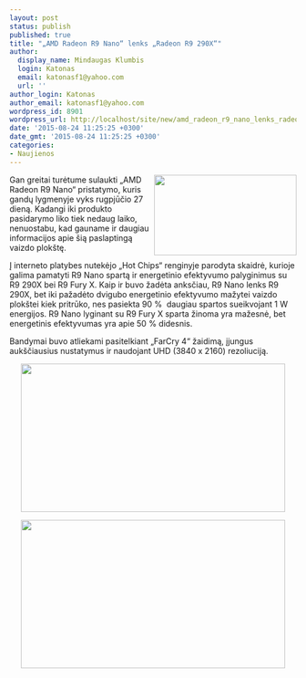 ```yaml
---
layout: post
status: publish
published: true
title: "„AMD Radeon R9 Nano“ lenks „Radeon R9 290X“"
author:
  display_name: Mindaugas Klumbis
  login: Katonas
  email: katonasf1@yahoo.com
  url: ''
author_login: Katonas
author_email: katonasf1@yahoo.com
wordpress_id: 8901
wordpress_url: http://localhost/site/new/amd_radeon_r9_nano_lenks_radeon_r9_290x/
date: '2015-08-24 11:25:25 +0300'
date_gmt: '2015-08-24 11:25:25 +0300'
categories:
- Naujienos
---
```

<p>
	<a href="http://technews.lt/userfiles/AMD-Radeon-R9-Nano-1-900x506.jpg"><img alt="" src="http://technews.lt/userfiles/AMD-Radeon-R9-Nano-1-900x506.jpg" style="width: 250px; height: 141px; float: right;" /></a>Gan greitai turėtume sulaukti &bdquo;AMD Radeon R9 Nano&ldquo; pristatymo, kuris gandų lygmenyje vyks rugpjūčio 27 dieną. Kadangi iki produkto pasidarymo liko tiek nedaug laiko, nenuostabu, kad gauname ir daugiau informacijos apie &scaron;ią paslaptingą vaizdo plok&scaron;tę.</p>
<p>
	Į interneto platybes nutekėjo &bdquo;Hot Chips&ldquo; renginyje parodyta skaidrė, kurioje galima pamatyti R9 Nano spartą ir energetinio efektyvumo palyginimus su R9 290X bei R9 Fury X. Kaip ir buvo žadėta anksčiau, R9 Nano lenks R9 290X, bet iki pažadėto dvigubo energetinio efektyvumo mažytei vaizdo plok&scaron;tei kiek pritrūko, nes pasiekta 90 % &nbsp;daugiau spartos sueikvojant 1 W energijos. R9 Nano lyginant su R9 Fury X sparta žinoma yra mažesnė, bet energetinis efektyvumas yra apie 50 % didesnis.</p>
<p>
	Bandymai buvo atliekami pasitelkiant &bdquo;FarCry 4&ldquo; žaidimą, įjungus auk&scaron;čiausius nustatymus ir naudojant UHD (3840 x 2160) rezoliuciją.</p>
<p style="text-align: center;">
	<a href="http://technews.lt/userfiles/104a.jpg"><img alt="" src="http://technews.lt/userfiles/104a.jpg" style="width: 464px; height: 260px;" /></a></p>
<p style="text-align: center;">
	<a href="http://technews.lt/userfiles/104b.jpg"><img alt="" src="http://technews.lt/userfiles/104b.jpg" style="width: 464px; height: 260px;" /></a></p>

